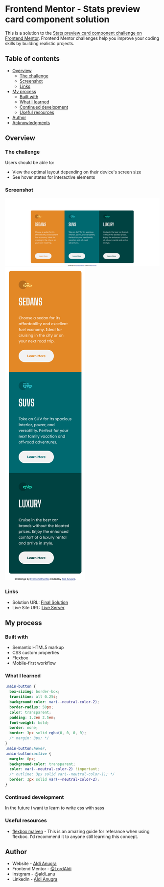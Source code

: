 # Frontend Mentor - Stats preview card component solution

This is a solution to the [Stats preview card component challenge on Frontend Mentor](https://www.frontendmentor.io/challenges/stats-preview-card-component-8JqbgoU62). Frontend Mentor challenges help you improve your coding skills by building realistic projects.

## Table of contents

- [Overview](#overview)
  - [The challenge](#the-challenge)
  - [Screenshot](#screenshot)
  - [Links](#links)
- [My process](#my-process)
  - [Built with](#built-with)
  - [What I learned](#what-i-learned)
  - [Continued development](#continued-development)
  - [Useful resources](#useful-resources)
- [Author](#author)
- [Acknowledgments](#acknowledgments)

## Overview

### The challenge

Users should be able to:

- View the optimal layout depending on their device's screen size
- See hover states for interactive elements

### Screenshot

![Final Desktop](./screenshot/desktop.png)
![Final Mobile](./screenshot/mobile.png)

### Links

- Solution URL: [Final Solution](https://www.frontendmentor.io/solutions/3columnpreviewcardcomponent-with-button-hover-outline-MaBy5tDUS)
- Live Site URL: [Live Server](https://lordaldi.github.io/3ColumnPreviewCardComponent-FrontEndMentor/)

## My process

### Built with

- Semantic HTML5 markup
- CSS custom properties
- Flexbox
- Mobile-first workflow

### What I learned

```css
.main-button {
  box-sizing: border-box;
  transition: all 0.25s;
  background-color: var(--neutral-color-2);
  border-radius: 50px;
  color: transparent;
  padding: 1.2em 2.5em;
  font-weight: bold;
  border: none;
  border: 3px solid rgba(0, 0, 0, 0);
  /* margin: 3px; */
}
.main-button:hover,
.main-button:active {
  margin: 0px;
  background-color: transparent;
  color: var(--neutral-color-2) !important;
  /* outline: 3px solid var(--neutral-color-1); */
  border: 3px solid var(--neutral-color-2);
}
```

### Continued development

In the future i want to learn to write css with sass

### Useful resources

- [flexbox malven](https://flexbox.malven.co/) - This is an amazing guide for referance when using flexboc. I'd recommend it to anyone still learning this concept.

## Author

- Website - [Aldi Anugra](https://github.com/LordAldi)
- Frontend Mentor - [@LordAldi](https://www.frontendmentor.io/profile/LordAldi)
- Instgram - [@aldi_anu](https://www.instagram.com/aldi_anu/)
- LinkedIn - [Aldi Anugra](https://www.linkedin.com/in/aldi-anugra-333132199/)
